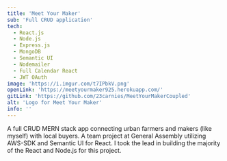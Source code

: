 ```yaml
---
title: 'Meet Your Maker'
sub: 'Full CRUD application'
tech: 
  - React.js
  - Node.js
  - Express.js
  - MongoDB
  - Semantic UI
  - Nodemailer
  - Full Calendar React
  - JWT OAuth
image: 'https://i.imgur.com/t7IPbkV.png'
openLink: 'https://meetyourmaker925.herokuapp.com/'
gitLink: 'https://github.com/23carnies/MeetYourMakerCoupled'
alt: 'Logo for Meet Your Maker'
info: ''
---
```

A full CRUD MERN stack app connecting urban farmers and makers (like myself) with local buyers. A team project at General Assembly utilizing AWS-SDK and Semantic UI for React. I took the lead in building the majority of the React and Node.js for this project.